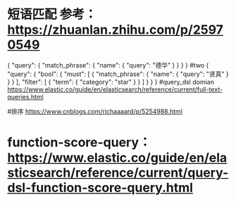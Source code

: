 # 短语匹配 参考：https://zhuanlan.zhihu.com/p/25970549
{
    "query": {
        "match_phrase": {
            "name": {
                "query": "德华"
            }
        }
    }
}
#two
{
    "query": {
        "bool": {
            "must": [
                {
                    "match_phrase": {
                        "name": {
                            "query": "贤真"
                        }
                    }
                }
            ],
            "filter": [
                {
                    "term": {
                        "category": "star"
                    }
                }
            ]
        }
    }
}
#query_dsl domian https://www.elastic.co/guide/en/elasticsearch/reference/current/full-text-queries.html

#排序 https://www.cnblogs.com/richaaaard/p/5254988.html

# function-score-query： https://www.elastic.co/guide/en/elasticsearch/reference/current/query-dsl-function-score-query.html